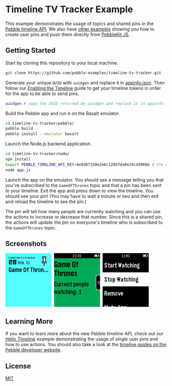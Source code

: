 # Timeline TV Tracker Example

This example demonstrates the usage of topics and shared pins in the [Pebble timeline API][timeline-guides]. We also have [other examples][timeline-examples] showing you how to create user pins and push them directly from [PebbleKit JS][pebblekit-js].

## Getting Started

Start by cloning this repository to your local machine.

```sh
git clone https://github.com/pebble-examples/timeline-tv-tracker.git
```
Generate your unique `UUID` with `uuidgen` and replace it in [appinfo.json](./pebble/appinfo.json). Then follow our [Enabling the Timeline][timeline-enabling-guide] guide to get your timeline tokens in order for the app to be able to send pins.

```sh
uuidgen # copy the UUID returned by uuidgen and replace it in appinfo.json
```

Build the Pebble app and run it on the Basalt emulator.

```sh
cd timeline-tv-tracker/pebble/
pebble build
pebble install --emulator basalt
```

Launch the Node.js backend application.

```sh
cd timeline-tv-tracker/node/
npm install
export PEBBLE_TIMELINE_API_KEY=4e8d87150e2e6c12057da0e34c4d968e # the API key you got from the Pebble Developer Portal
node app.js
```

Launch the app on the emulator. You should see a message telling you that you've subscribed to the `GameOfThrones` topic and that a pin has been sent to your timeline. Exit the app and press down to view the timeline. You should see your pin! (You may have to wait a minute or two and then exit and reload the timeline to see the pin.)

The pin will tell how many people are currently watching and you can use the actions to increase or decrease that number. Since this is a shared pin, the actions will update the pin on everyone's timeline who is subscribed to the `GameOfThrones` topic.

## Screenshots

![](pebble/screenshots/screenshot1.png)&nbsp;
![](pebble/screenshots/screenshot2.png)&nbsp;
![](pebble/screenshots/screenshot3.png)&nbsp;

## Learning More

If you want to learn more about the new Pebble timeline API, check out our [Hello Timeline](https://github.com/pebble-examples/hello-timeline) example demonstrating the usage of single user pins and how to use actions. You should also take a look at the [timeline guides on the Pebble developer website][timeline-guides].

## License

[MIT](./LICENSE)

[timeline-examples]: https://github.com/pebble-examples?query=timeline
[pebblekit-js]: https://developer.getpebble.com/guides/js-apps/pebblekit-js
[timeline-guides]: https://developer.getpebble.com/guides/timeline/
[timeline-enabling-guide]: https://developer.getpebble.com/guides/timeline/timeline-enabling/
